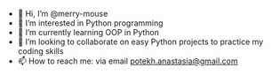 - 👋 Hi, I’m @merry-mouse
- 👀 I’m interested in Python programming
- 🌱 I’m currently learning OOP in Python
- 💞️ I’m looking to collaborate on easy Python projects to practice my coding skills
- 📫 How to reach me: via email potekh.anastasia@gmail.com

<!---
merry-mouse/merry-mouse is a ✨ special ✨ repository because its `README.md` (this file) appears on your GitHub profile.
You can click the Preview link to take a look at your changes.
--->
